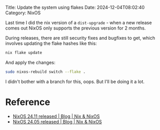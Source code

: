 Title: Update the system using flakes
Date: 2024-12-04T08:02:40
Category: NixOS

Last time I did the nix version of a `dist-upgrade` - when a new release comes out NixOS only supports the previous version for 2 months. 

During releases, there are still security fixes and bugfixes to get, which involves updating the flake hashes like this:

```bash
nix flake update
```

<!-- TODO Link to commit 54e8612 -->

And apply the changes:

```bash
sudo nixos-rebuild switch --flake .
```

I didn't bother with a branch for this, oops. But I'll be doing it a lot.

# Reference

- [NixOS 24.11 released | Blog | Nix & NixOS](https://nixos.org/blog/announcements/2024/nixos-2405/)
- [NixOS 24.05 released | Blog | Nix & NixOS](https://nixos.org/blog/announcements/2024/nixos-2411/)

